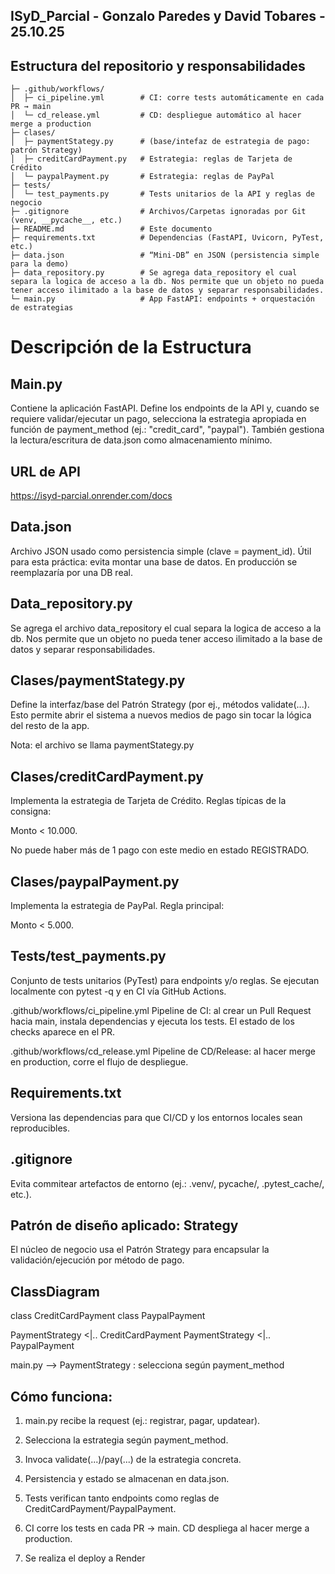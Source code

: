 ## ISyD_Parcial - Gonzalo Paredes y David Tobares - 25.10.25
## Estructura del repositorio y responsabilidades

```
├─ .github/workflows/
│  ├─ ci_pipeline.yml        # CI: corre tests automáticamente en cada PR → main
│  └─ cd_release.yml         # CD: despliegue automático al hacer merge a production
├─ clases/
│  ├─ paymentStategy.py      # (base/intefaz de estrategia de pago: patrón Strategy)
│  ├─ creditCardPayment.py   # Estrategia: reglas de Tarjeta de Crédito
│  └─ paypalPayment.py       # Estrategia: reglas de PayPal
├─ tests/
│  └─ test_payments.py       # Tests unitarios de la API y reglas de negocio
├─ .gitignore                # Archivos/Carpetas ignoradas por Git (venv, __pycache__, etc.)
├─ README.md                 # Este documento
├─ requirements.txt          # Dependencias (FastAPI, Uvicorn, PyTest, etc.)
├─ data.json                 # “Mini-DB” en JSON (persistencia simple para la demo)
├─ data_repository.py        # Se agrega data_repository el cual separa la logica de acceso a la db. Nos permite que un objeto no pueda tener acceso ilimitado a la base de datos y separar responsabilidades.
└─ main.py                   # App FastAPI: endpoints + orquestación de estrategias
```

# Descripción de la Estructura
## Main.py

Contiene la aplicación FastAPI. Define los endpoints de la API y, cuando se requiere validar/ejecutar un pago, selecciona la estrategia apropiada en función de payment_method (ej.: "credit_card", "paypal"). También gestiona la lectura/escritura de data.json como almacenamiento mínimo.

## URL de API
https://isyd-parcial.onrender.com/docs

## Data.json

Archivo JSON usado como persistencia simple (clave = payment_id). Útil para esta práctica: evita montar una base de datos. En producción se reemplazaría por una DB real.

## Data_repository.py
Se agrega el archivo data_repository el cual separa la logica de acceso a la db. Nos permite que un objeto no pueda tener acceso ilimitado a la base de datos y separar responsabilidades.

## Clases/paymentStategy.py
Define la interfaz/base del Patrón Strategy (por ej., métodos validate(...). Esto permite abrir el sistema a nuevos medios de pago sin tocar la lógica del resto de la app.

Nota: el archivo se llama paymentStategy.py

## Clases/creditCardPayment.py
Implementa la estrategia de Tarjeta de Crédito. Reglas típicas de la consigna:

Monto < 10.000.

No puede haber más de 1 pago con este medio en estado REGISTRADO.

## Clases/paypalPayment.py
Implementa la estrategia de PayPal. Regla principal:

Monto < 5.000.

## Tests/test_payments.py
Conjunto de tests unitarios (PyTest) para endpoints y/o reglas. Se ejecutan localmente con pytest -q y en CI vía GitHub Actions.

.github/workflows/ci_pipeline.yml Pipeline de CI: al crear un Pull Request hacia main, instala dependencias y ejecuta los tests. El estado de los checks aparece en el PR.

.github/workflows/cd_release.yml Pipeline de CD/Release: al hacer merge en production, corre el flujo de despliegue.

## Requirements.txt
Versiona las dependencias para que CI/CD y los entornos locales sean reproducibles.

## .gitignore
Evita commitear artefactos de entorno (ej.: .venv/, pycache/, .pytest_cache/, etc.).

## Patrón de diseño aplicado: Strategy
El núcleo de negocio usa el Patrón Strategy para encapsular la validación/ejecución por método de pago.

## ClassDiagram 

class CreditCardPayment
class PaypalPayment

PaymentStrategy <|.. CreditCardPayment
PaymentStrategy <|.. PaypalPayment

main.py --> PaymentStrategy : selecciona según payment_method

## Cómo funciona:
1. main.py recibe la request (ej.: registrar, pagar, updatear).

2. Selecciona la estrategia según payment_method.

3. Invoca validate(...)/pay(...) de la estrategia concreta.

4. Persistencia y estado se almacenan en data.json.

5. Tests verifican tanto endpoints como reglas de CreditCardPayment/PaypalPayment.

6. CI corre los tests en cada PR → main. CD despliega al hacer merge a production.
7. Se realiza el deploy a Render